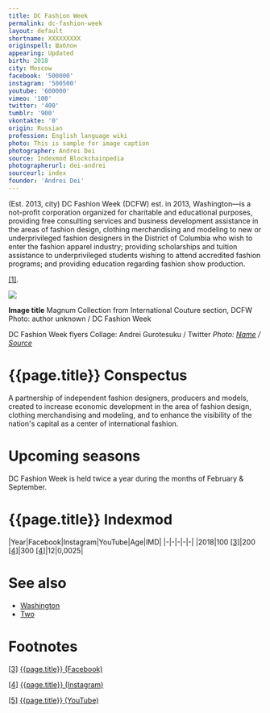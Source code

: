 ```yaml
---
title: DC Fashion Week
permalink: dc-fashion-week
layout: default
shortname: XXXXXXXXX
originspell: Шаблон
appearing: Updated
birth: 2018
city: Moscow
facebook: '500000'
instagram: '500500'
youtube: '600000'
vimeo: '100'
twitter: '400'
tumblr: '900'
vkontakte: '0'
origin: Russian
profession: English language wiki
photo: This is sample for image caption
photographer: Andrei Dei
source: Indexmod Blockchainpedia
photographerurl: dei-andrei
sourceurl: index
founder: 'Andrei Dei'
---
```


(Est. 2013, city) DC Fashion Week (DCFW) est. in 2013, Washington—is a not-profit corporation organized for charitable and educational purposes, providing free consulting services and business development assistance in the areas of fashion design, clothing merchandising and modeling to new or underprivileged fashion designers in the District of Columbia who wish to enter the fashion apparel industry; providing scholarships and tuition assistance to underprivileged students wishing to attend accredited fashion programs; and providing education regarding fashion show production.

<span id="a1">[\[1\]](#f1)</span>.

![](/encyclopedia/images/image-name.jpg)

**Image title**
Magnum Collection from International Couture section, DCFW
Photo: author unknown / DC Fashion Week

DC Fashion Week flyers
Collage: Andrei Gurotesuku / Twitter
*Photo: [Name](index) / [Source](index)*

# {{page.title}} Conspectus

A partnership of independent fashion designers, producers and models, created to increase economic development in the area of fashion design, clothing merchandising and modeling, and to enhance the visibility of the nation's capital as a center of international fashion.

# Upcoming seasons

DC Fashion Week is held twice a year during the months of February & September.

# {{page.title}} Indexmod

|Year|Facebook|Instagram|YouTube|Age|IMD|
|-|-|-|-|-|
|2018|100 <span id="a3">[\[3\]](#f3)</span>|200 <span id="a4">[\[4\]](#f4)</span>|300 <span id="a4">[\[4\]](#f4)</span>|12|0,0025|

# See also

+ [Washington](washington)
+ [Two](index)

# Footnotes

[[3]](#a3) <span id="f3"></span> [{{page.title}} (Facebook)](index)

[[4]](#a4) <span id="f4"></span> [{{page.title}} (Instagram)](index)

[[5]](#a5) <span id="f5"></span> [{{page.title}} (YouTube)](index)
